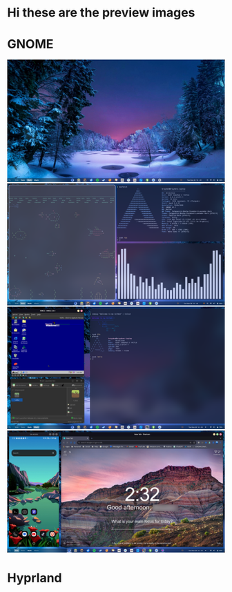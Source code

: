 # Hi these are the preview images

# GNOME
![Alt text](image-1.png)
![Alt text](image-2.png)
![Alt text](image-3.png)
![Alt text](image-4.png)

# Hyprland
